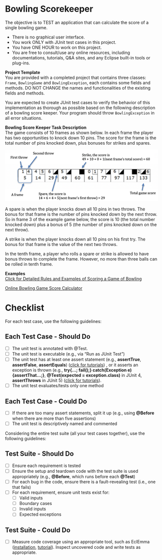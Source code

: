 Bowling Scorekeeper
===
The objective is to TEST an application that can calculate the score of a single bowling game.
- There is no graphical user interface.  
- You work ONLY with JUnit test cases in this project.
- You have ONE HOUR to work on this project.
- You are free to consult/use any online resources, including documentations, tutorials, Q&A sites, and any Eclipse built-in tools or plug-ins.
 

**Project Template**  
You are provided with a completed project that contains three classes: `Frame`, `BowlingGame` and `BowlingException`, each contains some fields and methods. DO NOT CHANGE the names and functionalities of the existing fields and methods.

You are expected to create JUnit test cases to verify the behavior of this implementation as thorough as possible based on the following description of a bowling score keeper. Your program should throw `BowlingException` in all error situations. 

**Bowling Score Keeper Task Description**  
The game consists of 10 frames as shown below. In each frame the player has two opportunities to knock down 10 pins. The score for the frame is the total number of pins knocked down, plus bonuses for strikes and spares.

![ExampleImage](https://github.com/ginaBai/BSK/blob/master/BowlingScoreKeeper/BowlingScoreKeeperExample.png)

A spare is when the player knocks down all 10 pins in two throws. The bonus for that frame is the number of pins knocked down by the next throw. So in frame 3 of the example game below, the score is 10 (the total number knocked down) plus a bonus of 5 (the number of pins knocked down on the next throw).

A strike is when the player knocks down all 10 pins on his first try. The bonus for that frame is the value of the next two throws. 

In the tenth frame, a player who rolls a spare or strike is allowed to have bonus throws to complete the frame. However, no more than three balls can be rolled in tenth frame.

**Examples**  
[Click for Detailed Rules and Examples of Scoring a Game of Bowling](https://slocums.homestead.com/gamescore.html)

[Online Bowling Game Score Calculator](https://bowlinggenius.com)


# Checklist

For each test case, use the following guidelines:
## Each Test Case - Should Do
- [ ] The unit test is annotated with @Test.
- [ ] The unit test is executable (e.g., via “Run as JUnit Test”)
- [ ] The unit test has at least one assert statement (e.g., **assertTrue**, **assertFalse**, **assertEquals**) ([click for tutorials](https://www.baeldung.com/junit-assertions)) , or it asserts an exception is thrown (e.g., **try{...; fail();} catch(Exception e){assertThat...;}**, **@Test(expected = exception.class)** in JUnit 4, **assertThrows** in JUnit 5) ([click for tutorials](https://www.baeldung.com/junit-assert-exception)). 
- [ ] The unit test evaluates/tests only one method
## Each Test Case - Could Do
- [ ] If there are too many assert statements, split it up (e.g., using **@Before** when there are more than five assertions)
- [ ] The unit test is descriptively named and commented

Considering the entire test suite (all your test cases together), use the following guidelines: 
## Test Suite - Should Do
- [ ] Ensure each requirement is tested
- [ ] Ensure the setup and teardown code with the test suite is used appropriately (e.g., **@Before**, which runs before each **@Test**)
- [ ] For each bug in the code, ensure there is a fault-revealing test (i.e., one that fails)
- [ ] For each requirement, ensure unit tests exist for:
  - [ ] Valid inputs
  - [ ] Boundary cases
  - [ ] Invalid inputs
  - [ ] Expected exceptions
## Test Suite - Could Do
- [ ] Measure code coverage using an appropriate tool, such as EclEmma ([installation](https://www.eclemma.org/installation.html), [tutorial](https://www.eclipse.org/community/eclipse_newsletter/2015/august/article1.php)). Inspect uncovered code and write tests as appropriate.
